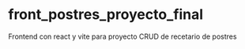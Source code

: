 # front_postres_proyecto_final
 Frontend con react y vite para proyecto CRUD de recetario de postres
